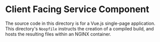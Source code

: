 # Client Facing Service Component

The source code in this directory is for a Vue.js single-page application. This directory's `Noopfile` instructs the creation of a compiled build, and hosts the resulting files within an NGINX container.